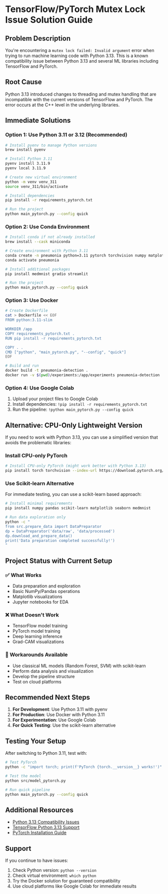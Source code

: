 # TensorFlow/PyTorch Mutex Lock Issue Solution Guide

## Problem Description

You're encountering a `mutex lock failed: Invalid argument` error when trying to run machine learning code with Python 3.13. This is a known compatibility issue between Python 3.13 and several ML libraries including TensorFlow and PyTorch.

## Root Cause

Python 3.13 introduced changes to threading and mutex handling that are incompatible with the current versions of TensorFlow and PyTorch. The error occurs at the C++ level in the underlying libraries.

## Immediate Solutions

### Option 1: Use Python 3.11 or 3.12 (Recommended)

```bash
# Install pyenv to manage Python versions
brew install pyenv

# Install Python 3.11
pyenv install 3.11.9
pyenv local 3.11.9

# Create new virtual environment
python -m venv venv_311
source venv_311/bin/activate

# Install dependencies
pip install -r requirements_pytorch.txt

# Run the project
python main_pytorch.py --config quick
```

### Option 2: Use Conda Environment

```bash
# Install conda if not already installed
brew install --cask miniconda

# Create environment with Python 3.11
conda create -n pneumonia python=3.11 pytorch torchvision numpy matplotlib scikit-learn jupyter
conda activate pneumonia

# Install additional packages
pip install medmnist gradio streamlit

# Run the project
python main_pytorch.py --config quick
```

### Option 3: Use Docker

```bash
# Create Dockerfile
cat > Dockerfile << EOF
FROM python:3.11-slim

WORKDIR /app
COPY requirements_pytorch.txt .
RUN pip install -r requirements_pytorch.txt

COPY . .
CMD ["python", "main_pytorch.py", "--config", "quick"]
EOF

# Build and run
docker build -t pneumonia-detection .
docker run -v $(pwd)/experiments:/app/experiments pneumonia-detection
```

### Option 4: Use Google Colab

1. Upload your project files to Google Colab
2. Install dependencies: `!pip install -r requirements_pytorch.txt`
3. Run the pipeline: `!python main_pytorch.py --config quick`

## Alternative: CPU-Only Lightweight Version

If you need to work with Python 3.13, you can use a simplified version that avoids the problematic libraries:

### Install CPU-only PyTorch

```bash
# Install CPU-only PyTorch (might work better with Python 3.13)
pip install torch torchvision --index-url https://download.pytorch.org/whl/cpu
```

### Use Scikit-learn Alternative

For immediate testing, you can use a scikit-learn based approach:

```bash
# Install minimal requirements
pip install numpy pandas scikit-learn matplotlib seaborn medmnist

# Run data exploration only
python -c "
from src.prepare_data import DataPreparator
dp = DataPreparator('data/raw', 'data/processed')
dp.download_and_prepare_data()
print('Data preparation completed successfully!')
"
```

## Project Status with Current Setup

### ✅ What Works
- Data preparation and exploration
- Basic NumPy/Pandas operations
- Matplotlib visualizations
- Jupyter notebooks for EDA

### ❌ What Doesn't Work
- TensorFlow model training
- PyTorch model training
- Deep learning inference
- Grad-CAM visualizations

### 🔧 Workarounds Available
- Use classical ML models (Random Forest, SVM) with scikit-learn
- Perform data analysis and visualization
- Develop the pipeline structure
- Test on cloud platforms

## Recommended Next Steps

1. **For Development**: Use Python 3.11 with pyenv
2. **For Production**: Use Docker with Python 3.11
3. **For Experimentation**: Use Google Colab
4. **For Quick Testing**: Use the scikit-learn alternative

## Testing Your Setup

After switching to Python 3.11, test with:

```bash
# Test PyTorch
python -c "import torch; print(f'PyTorch {torch.__version__} works!')"

# Test the model
python src/model_pytorch.py

# Run quick pipeline
python main_pytorch.py --config quick
```

## Additional Resources

- [Python 3.13 Compatibility Issues](https://github.com/pytorch/pytorch/issues/110436)
- [TensorFlow Python 3.13 Support](https://github.com/tensorflow/tensorflow/issues/62003)
- [PyTorch Installation Guide](https://pytorch.org/get-started/locally/)

## Support

If you continue to have issues:
1. Check Python version: `python --version`
2. Check virtual environment: `which python`
3. Try the Docker solution for guaranteed compatibility
4. Use cloud platforms like Google Colab for immediate results